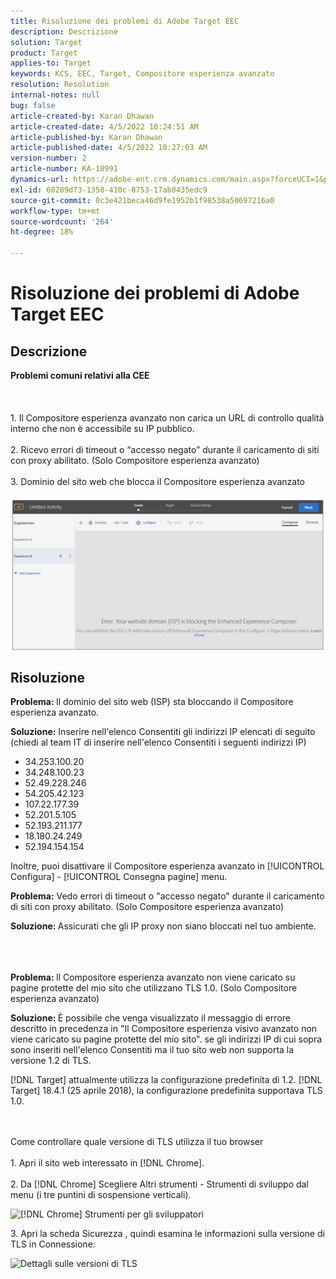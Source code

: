 ```yaml
---
title: Risoluzione dei problemi di Adobe Target EEC
description: Descrizione
solution: Target
product: Target
applies-to: Target
keywords: KCS, EEC, Target, Compositore esperienza avanzato
resolution: Resolution
internal-notes: null
bug: false
article-created-by: Karan Dhawan
article-created-date: 4/5/2022 10:24:51 AM
article-published-by: Karan Dhawan
article-published-date: 4/5/2022 10:27:03 AM
version-number: 2
article-number: KA-18991
dynamics-url: https://adobe-ent.crm.dynamics.com/main.aspx?forceUCI=1&pagetype=entityrecord&etn=knowledgearticle&id=b7c7fe9c-cab4-ec11-983f-000d3a5d0d73
exl-id: 60289d73-1358-410c-8753-17ab8435edc9
source-git-commit: 0c3e421beca46d9fe1952b1f98538a50697216a0
workflow-type: tm+mt
source-wordcount: '264'
ht-degree: 18%

---
```


# Risoluzione dei problemi di Adobe Target EEC

## Descrizione

<b>Problemi comuni relativi alla CEE</b><br><br> <br><br>1. Il Compositore esperienza avanzato non carica un URL di controllo qualità interno che non è accessibile su IP pubblico.<br><br>2. Ricevo errori di timeout o “accesso negato” durante il caricamento di siti con proxy abilitato. (Solo Compositore esperienza avanzato)<br><br>3. Dominio del sito web che blocca il Compositore esperienza avanzato<br><br>![](assets/___b9c7fe9c-cab4-ec11-983f-000d3a5d0d73___.png)

## Risoluzione


<b>Problema: </b>Il dominio del sito web (ISP) sta bloccando il Compositore esperienza avanzato.

<b>Soluzione:</b> Inserire nell&#39;elenco Consentiti gli indirizzi IP elencati di seguito (chiedi al team IT di inserire nell&#39;elenco Consentiti i seguenti indirizzi IP)



- 34.253.100.20
- 34.248.100.23
- 52.49.228.246
- 54.205.42.123
- 107.22.177.39
- 52.201.5.105
- 52.193.211.177
- 18.180.24.249
- 52.194.154.154


Inoltre, puoi disattivare il Compositore esperienza avanzato in [!UICONTROL Configura] - [!UICONTROL Consegna pagine] menu.





<b>Problema:</b> Vedo errori di timeout o &quot;accesso negato&quot; durante il caricamento di siti con proxy abilitato. (Solo Compositore esperienza avanzato)

<b>Soluzione: </b>Assicurati che gli IP proxy non siano bloccati nel tuo ambiente.
<br><br> <br><br>


<b>Problema: </b>Il Compositore esperienza avanzato non viene caricato su pagine protette del mio sito che utilizzano TLS 1.0. (Solo Compositore esperienza avanzato)

<b>Soluzione: </b>È possibile che venga visualizzato il messaggio di errore descritto in precedenza in &quot;Il Compositore esperienza visivo avanzato non viene caricato su pagine protette del mio sito&quot;. se gli indirizzi IP di cui sopra sono inseriti nell&#39;elenco Consentiti ma il tuo sito web non supporta la versione 1.2 di TLS.

[!DNL Target] attualmente utilizza la configurazione predefinita di 1.2. [!DNL Target] 18.4.1 (25 aprile 2018), la configurazione predefinita supportava TLS 1.0.


<br><br>Come controllare quale versione di TLS utilizza il tuo browser<br><br>1. Apri il sito web interessato in [!DNL Chrome].<br><br>2.<b> </b>Da [!DNL Chrome] Scegliere Altri strumenti - Strumenti di sviluppo dal menu (i tre puntini di sospensione verticali).


![[!DNL Chrome] Strumenti per gli sviluppatori](https://experienceleague.adobe.com/docs/target/assets/chrome-developer-tools.png?lang=en)

3. Apri la scheda Sicurezza , quindi esamina le informazioni sulla versione di TLS in Connessione:

![Dettagli sulle versioni di TLS](https://experienceleague.adobe.com/docs/target/assets/chrome-tls-version.png?lang=en)
